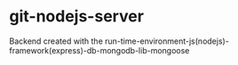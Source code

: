 # git-nodejs-server
Backend created with the run-time-environment-js(nodejs)-framework(express)-db-mongodb-lib-mongoose

